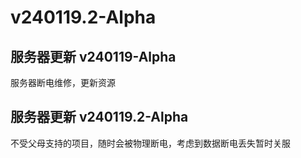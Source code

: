 # v240119.2-Alpha

## 服务器更新 v240119-Alpha

服务器断电维修，更新资源

## 服务器更新 v240119.2-Alpha

不受父母支持的项目，随时会被物理断电，考虑到数据断电丢失暂时关服
